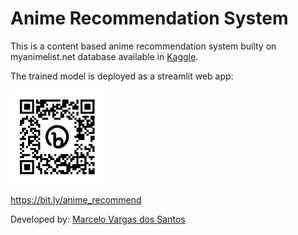 # Anime Recommendation System

This is a content based anime recommendation system builty on myanimelist.net database available in [Kaggle](https://www.kaggle.com/datasets/hernan4444/anime-recommendation-database-2020).

The trained model is deployed as a streamlit web app:

<img src="bit.ly_anime_recommend.png" alt= "Streamlit web app" width="150" height="150" href="https://bit.ly/anime_recommend">

https://bit.ly/anime_recommend

Developed by: [Marcelo Vargas dos Santos](https://github.com/mvsantosdev)
